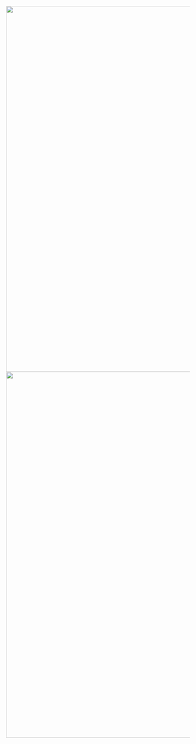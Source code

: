 <div><img src="https://user-images.githubusercontent.com/116149736/200267591-88869f67-a464-43ae-ada6-3f03340b0d11.png" width="1000"/>
<img src="https://capsule-render.vercel.app/api?type=waving&height=100&color=gradient&customColorList=12" width="1000"/></div>
